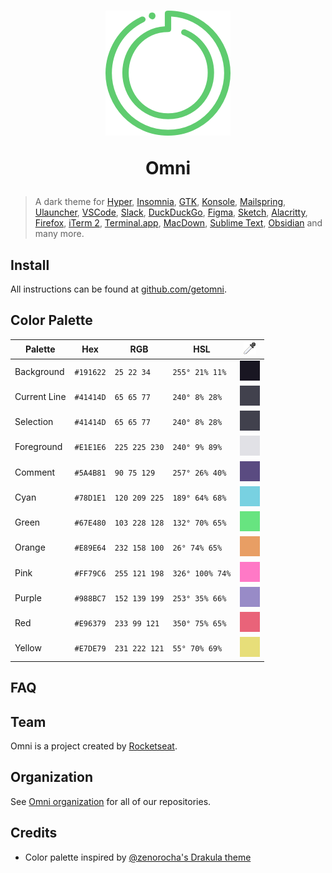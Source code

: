 <h1 align="center">

  <img src=".github/icon.png" alt="Omni">
  <br />

Omni

</h1>

> A dark theme for [Hyper](https://hyper.is), [Insomnia](https://insomnia.rest),
> [GTK](https://www.gtk.org), [Konsole](https://konsole.kde.org),
> [Mailspring](https://getmailspring.com), [Ulauncher](https://ulauncher.io),
> [VSCode](https://code.visualstudio.com), [Slack](https://slack.com),
> [DuckDuckGo](https://duckduckgo.com), [Figma](https://www.figma.com),
> [Sketch](https://www.sketch.com), [Alacritty](https://github.com/alacritty/alacritty),
> [Firefox](https://www.mozilla.org/firefox), [iTerm 2](http://iterm2.com),
> [Terminal.app](<https://en.wikipedia.org/wiki/Terminal_(macOS)>),
> [MacDown](https://macdown.uranusjr.com), [Sublime Text](http://sublimetext.com),
> [Obsidian](https://obsidian.md/)
> and many more.

## Install

All instructions can be found at [github.com/getomni](https://github.com/getomni).

## Color Palette

| Palette      | Hex       | RGB           | HSL             | ![Color Picker Boxes](.github/eyedropper.png)   |
| ------------ | --------- | ------------- | --------------- | ----------------------------------------------- |
| Background   | `#191622` | `25 22 34`    | `255° 21% 11%`  | ![Background Color](.github/background.png)     |
| Current Line | `#41414D` | `65 65 77`    | `240° 8% 28%`   | ![Current Line Color](.github/current_line.png) |
| Selection    | `#41414D` | `65 65 77`    | `240° 8% 28%`   | ![Selection Color](.github/selection.png)       |
| Foreground   | `#E1E1E6` | `225 225 230` | `240° 9% 89%`   | ![Foreground Color](.github/foreground.png)     |
| Comment      | `#5A4B81` | `90 75 129`   | `257° 26% 40%`  | ![Comment Color](.github/comment.png)           |
| Cyan         | `#78D1E1` | `120 209 225` | `189° 64% 68%`  | ![Cyan Color](.github/cyan.png)                 |
| Green        | `#67E480` | `103 228 128` | `132° 70% 65%`  | ![Green Color](.github/green.png)               |
| Orange       | `#E89E64` | `232 158 100` | `26° 74% 65%`   | ![Orange Color](.github/orange.png)             |
| Pink         | `#FF79C6` | `255 121 198` | `326° 100% 74%` | ![Pink Color](.github/pink.png)                 |
| Purple       | `#988BC7` | `152 139 199` | `253° 35% 66%`  | ![Purple Color](.github/purple.png)             |
| Red          | `#E96379` | `233 99 121`  | `350° 75% 65%`  | ![Red Color](.github/red.png)                   |
| Yellow       | `#E7DE79` | `231 222 121` | `55° 70% 69%`   | ![Yellow Color](.github/yellow.png)             |

## FAQ

## Team

Omni is a project created by [Rocketseat](https://rocketseat.com.br/).

## Organization

See [Omni organization](https://github.com/getomni) for all of our repositories.

## Credits

- Color palette inspired by [@zenorocha's Drakula theme](https://draculatheme.com/)
